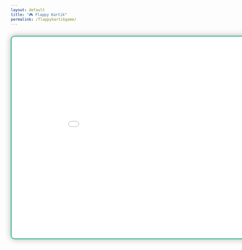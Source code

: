 ```yaml
---
layout: default
title: "🎮 Flappy Kartik"
permalink: /flappykartikgame/
---
```


<div class="page__content" style="text-align: center; padding: 1rem 0;">
  <iframe
    src="{{ '/assets/games/flappykartik/game.html' | relative_url }}"
    width="960"
    height="640"
    frameborder="0"
    allowfullscreen
    scrolling="no"
    style="border: 2px solid #00a86b; border-radius: 12px; box-shadow: 0 0 20px rgba(0,0,0,0.3);">
  </iframe>
</div>
